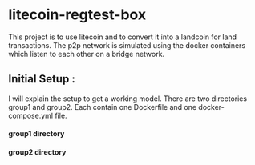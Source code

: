 # litecoin-regtest-box
This project is to use litecoin and to convert it into a landcoin for land transactions. The p2p network is simulated using the docker containers which listen to each other on a bridge network. 

## Initial Setup :
I will explain the setup to get a working model. There are two directories group1 and group2. Each contain one Dockerfile and one docker-compose.yml file. 

#### group1 directory


#### group2 directory
